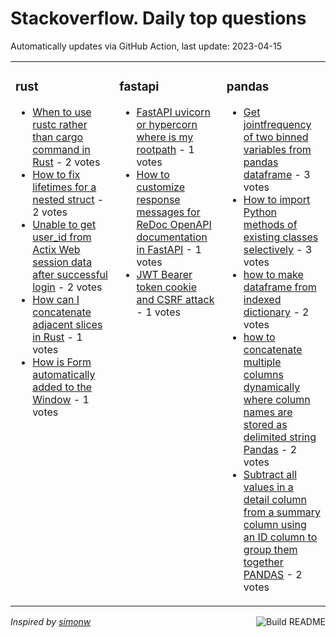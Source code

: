 # Stackoverflow. Daily top questions 

Automatically updates via GitHub Action, last update: <!-- date starts -->2023-04-15<!-- date ends -->


<table><tr><td valign="top" width="33%">

### rust
<!-- rust starts -->
* [When to use rustc rather than cargo command in Rust](https://stackoverflow.com/questions/76010696/when-to-use-rustc-rather-than-cargo-command-in-rust) - 2 votes
* [How to fix lifetimes for a nested struct](https://stackoverflow.com/questions/76022010/how-to-fix-lifetimes-for-a-nested-struct) - 2 votes
* [Unable to get user_id from Actix Web session data after successful login](https://stackoverflow.com/questions/76014078/unable-to-get-user-id-from-actix-web-session-data-after-successful-login) - 2 votes
* [How can I concatenate adjacent slices in Rust](https://stackoverflow.com/questions/76023825/how-can-i-concatenate-adjacent-slices-in-rust) - 1 votes
* [How is Form automatically added to the Window](https://stackoverflow.com/questions/76010982/how-is-form-automatically-added-to-the-window) - 1 votes
<!-- rust ends -->
</td><td valign="top" width="34%">


### fastapi
<!-- fastapi starts -->
* [FastAPI  uvicorn or hypercorn where is my rootpath](https://stackoverflow.com/questions/76012644/fastapi-uvicorn-or-hypercorn-where-is-my-root-path) - 1 votes
* [How to customize response messages for ReDoc OpenAPI documentation in FastAPI](https://stackoverflow.com/questions/76016646/how-to-customize-response-messages-for-redoc-openapi-documentation-in-fastapi) - 1 votes
* [JWT Bearer token cookie and CSRF attack](https://stackoverflow.com/questions/76014108/jwt-bearer-token-cookie-and-csrf-attack) - 1 votes
<!-- fastapi ends -->
</td><td valign="top" width="34%">


### pandas
<!-- pandas starts -->
* [Get jointfrequency of two binned variables from pandas dataframe](https://stackoverflow.com/questions/76017534/get-joint-frequency-of-two-binned-variables-from-pandas-dataframe) - 3 votes
* [How to import Python methods of existing classes selectively](https://stackoverflow.com/questions/76019290/how-to-import-python-methods-of-existing-classes-selectively) - 3 votes
* [how to make dataframe from indexed dictionary](https://stackoverflow.com/questions/76011623/how-to-make-dataframe-from-indexed-dictionary) - 2 votes
* [how to concatenate multiple columns dynamically where column names are stored as delimited string Pandas](https://stackoverflow.com/questions/76011014/how-to-concatenate-multiple-columns-dynamically-where-column-names-are-stored-as) - 2 votes
* [Subtract all values in a detail column from a summary column using an ID column to group them together  PANDAS](https://stackoverflow.com/questions/76019196/subtract-all-values-in-a-detail-column-from-a-summary-column-using-an-id-column) - 2 votes
<!-- pandas ends -->
</td></tr></table>

<a href="https://github.com/hp0404/hp0404/actions"><img src="https://github.com/hp0404/hp0404/workflows/Build%20README/badge.svg" align="right" alt="Build README"></a> <p>*Inspired by  [simonw](https://github.com/simonw/simonw)*</p>
